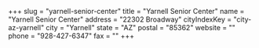 +++
slug = "yarnell-senior-center"
title = "Yarnell Senior Center"
name = "Yarnell Senior Center"
address = "22302 Broadway"
cityIndexKey = "city-az-yarnell"
city = "Yarnell"
state = "AZ"
postal = "85362"
website = ""
phone = "928-427-6347"
fax = ""
+++
